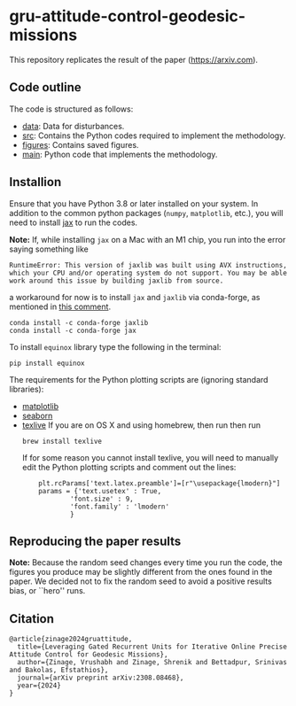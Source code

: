 # gru-attitude-control-geodesic-missions

This repository replicates the result of the paper (https://arxiv.com).

## Code outline

The code is structured as follows:

+ [data](./data): Data for disturbances.
+ [src](./src): Contains the Python codes required to implement the methodology.
+ [figures](./figures): Contains saved figures.
+ [main](./main.py): Python code that implements the methodology. 

## Installion

Ensure that you have Python 3.8 or later installed on your system.
In addition to the common python packages (`numpy`, `matplotlib`, etc.), you will need to install [jax](https://jax.readthedocs.io/en/latest/index.html) to run the codes.

**Note:** If, while installing `jax` on a Mac with an M1 chip, you run into the error saying something like
```
RuntimeError: This version of jaxlib was built using AVX instructions, which your CPU and/or operating system do not support. You may be able work around this issue by building jaxlib from source.
```
a workaround for now is to install `jax` and `jaxlib` via conda-forge, as mentioned in [this comment](https://github.com/google/jax/issues/5501#issuecomment-1032891169).
```
conda install -c conda-forge jaxlib
conda install -c conda-forge jax
```

To install `equinox` library type the following in the terminal:

```
pip install equinox
```

The requirements for the Python plotting scripts are (ignoring standard libraries):
+ [matplotlib](https://matplotlib.org)
+ [seaborn](https://seaborn.pydata.org)
+ [texlive](https://tug.org/texlive/) If you are on OS X and using homebrew, then run
    then run
    ```
    brew install texlive
    ```
    If for some reason you cannot install texlive, you will need to manually edit the Python plotting scripts and comment out the lines:
    ```
        plt.rcParams['text.latex.preamble']=[r"\usepackage{lmodern}"]
        params = {'text.usetex' : True,
                'font.size' : 9,
                'font.family' : 'lmodern'
                }
    ```

## Reproducing the paper results

**Note:** Because the random seed changes every time you run the code, the figures you produce may be slightly different from the ones found in the paper. We decided not to fix the random seed to avoid a positive results bias, or ``hero'' runs.

## Citation

    @article{zinage2024gruattitude,
      title={Leveraging Gated Recurrent Units for Iterative Online Precise Attitude Control for Geodesic Missions},
      author={Zinage, Vrushabh and Zinage, Shrenik and Bettadpur, Srinivas and Bakolas, Efstathios},
      journal={arXiv preprint arXiv:2308.08468},
      year={2024}
    }
